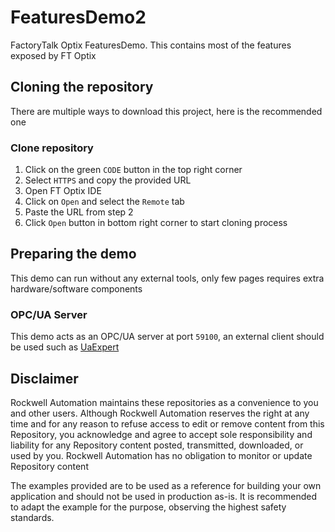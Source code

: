 # FeaturesDemo2

FactoryTalk Optix FeaturesDemo. This contains most of the features exposed by FT Optix

## Cloning the repository

There are multiple ways to download this project, here is the recommended one

### Clone repository

1. Click on the green `CODE` button in the top right corner
2. Select `HTTPS` and copy the provided URL
3. Open FT Optix IDE
4. Click on `Open` and select the `Remote` tab
5. Paste the URL from step 2
6. Click `Open` button in bottom right corner to start cloning process

## Preparing the demo

This demo can run without any external tools, only few pages requires extra hardware/software components

### OPC/UA Server

This demo acts as an OPC/UA server at port `59100`, an external client should be used such as [UaExpert](https://www.unified-automation.com/products/development-tools/uaexpert.html)

## Disclaimer

Rockwell Automation maintains these repositories as a convenience to you and other users. Although Rockwell Automation reserves the right at any time and for any reason to refuse access to edit or remove content from this Repository, you acknowledge and agree to accept sole responsibility and liability for any Repository content posted, transmitted, downloaded, or used by you. Rockwell Automation has no obligation to monitor or update Repository content

The examples provided are to be used as a reference for building your own application and should not be used in production as-is. It is recommended to adapt the example for the purpose, observing the highest safety standards.

